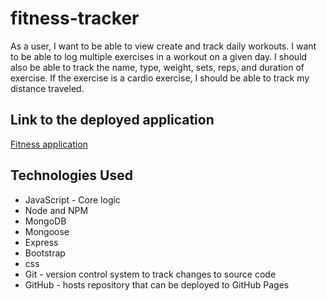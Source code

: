 # fitness-tracker
As a user, I want to be able to view create and track daily workouts. I want to be able to log multiple exercises in a workout on a given day. I should also be able to track the name, type, weight, sets, reps, and duration of exercise. If the exercise is a cardio exercise, I should be able to track my distance traveled.

## Link to the deployed application

[Fitness application](https://fitness-appp.herokuapp.com/)
## Technologies Used
- JavaScript - Core logic
- Node and NPM
- MongoDB
- Mongoose
- Express
- Bootstrap
- css
- Git - version control system to track changes to source code
- GitHub - hosts repository that can be deployed to GitHub Pages
